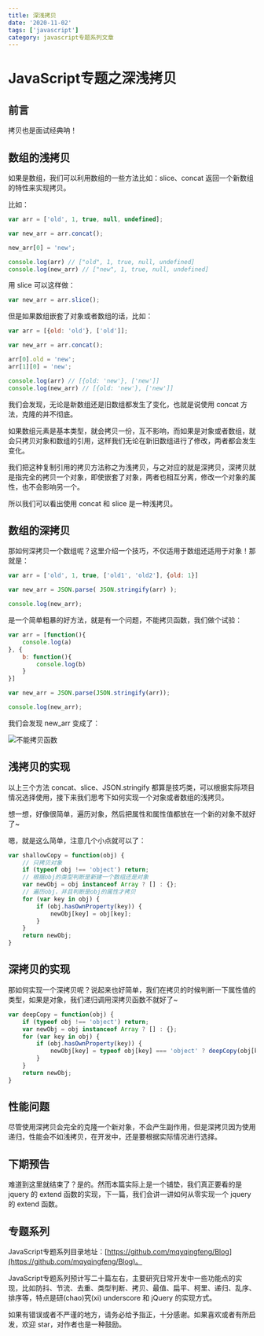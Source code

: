 ```yaml
---
title: 深浅拷贝
date: '2020-11-02'
tags: ['javascript']
category: javascript专题系列文章
---
```

# JavaScript专题之深浅拷贝

## 前言

拷贝也是面试经典呐！

## 数组的浅拷贝

如果是数组，我们可以利用数组的一些方法比如：slice、concat 返回一个新数组的特性来实现拷贝。

比如：

```js
var arr = ['old', 1, true, null, undefined];

var new_arr = arr.concat();

new_arr[0] = 'new';

console.log(arr) // ["old", 1, true, null, undefined]
console.log(new_arr) // ["new", 1, true, null, undefined]
```

用 slice 可以这样做：

```js
var new_arr = arr.slice();
```

但是如果数组嵌套了对象或者数组的话，比如：

```js
var arr = [{old: 'old'}, ['old']];

var new_arr = arr.concat();

arr[0].old = 'new';
arr[1][0] = 'new';

console.log(arr) // [{old: 'new'}, ['new']]
console.log(new_arr) // [{old: 'new'}, ['new']]
```

我们会发现，无论是新数组还是旧数组都发生了变化，也就是说使用 concat 方法，克隆的并不彻底。

如果数组元素是基本类型，就会拷贝一份，互不影响，而如果是对象或者数组，就会只拷贝对象和数组的引用，这样我们无论在新旧数组进行了修改，两者都会发生变化。

我们把这种复制引用的拷贝方法称之为浅拷贝，与之对应的就是深拷贝，深拷贝就是指完全的拷贝一个对象，即使嵌套了对象，两者也相互分离，修改一个对象的属性，也不会影响另一个。

所以我们可以看出使用 concat 和 slice 是一种浅拷贝。

## 数组的深拷贝

那如何深拷贝一个数组呢？这里介绍一个技巧，不仅适用于数组还适用于对象！那就是：

```js
var arr = ['old', 1, true, ['old1', 'old2'], {old: 1}]

var new_arr = JSON.parse( JSON.stringify(arr) );

console.log(new_arr);
```

是一个简单粗暴的好方法，就是有一个问题，不能拷贝函数，我们做个试验：

```js
var arr = [function(){
    console.log(a)
}, {
    b: function(){
        console.log(b)
    }
}]

var new_arr = JSON.parse(JSON.stringify(arr));

console.log(new_arr);
```

我们会发现 new_arr 变成了：

![不能拷贝函数](https://github.com/mqyqingfeng/Blog/raw/master/Images/copy/copy1.png)

## 浅拷贝的实现

以上三个方法 concat、slice、JSON.stringify 都算是技巧类，可以根据实际项目情况选择使用，接下来我们思考下如何实现一个对象或者数组的浅拷贝。

想一想，好像很简单，遍历对象，然后把属性和属性值都放在一个新的对象不就好了~

嗯，就是这么简单，注意几个小点就可以了：

```js
var shallowCopy = function(obj) {
    // 只拷贝对象
    if (typeof obj !== 'object') return;
    // 根据obj的类型判断是新建一个数组还是对象
    var newObj = obj instanceof Array ? [] : {};
    // 遍历obj，并且判断是obj的属性才拷贝
    for (var key in obj) {
        if (obj.hasOwnProperty(key)) {
            newObj[key] = obj[key];
        }
    }
    return newObj;
}
```

## 深拷贝的实现

那如何实现一个深拷贝呢？说起来也好简单，我们在拷贝的时候判断一下属性值的类型，如果是对象，我们递归调用深拷贝函数不就好了~

```js
var deepCopy = function(obj) {
    if (typeof obj !== 'object') return;
    var newObj = obj instanceof Array ? [] : {};
    for (var key in obj) {
        if (obj.hasOwnProperty(key)) {
            newObj[key] = typeof obj[key] === 'object' ? deepCopy(obj[key]) : obj[key];
        }
    }
    return newObj;
}
```

## 性能问题

尽管使用深拷贝会完全的克隆一个新对象，不会产生副作用，但是深拷贝因为使用递归，性能会不如浅拷贝，在开发中，还是要根据实际情况进行选择。

## 下期预告

难道到这里就结束了？是的。然而本篇实际上是一个铺垫，我们真正要看的是 jquery 的 extend 函数的实现，下一篇，我们会讲一讲如何从零实现一个 jquery 的 extend 函数。

## 专题系列

JavaScript专题系列目录地址：[https://github.com/mqyqingfeng/Blog](https://github.com/mqyqingfeng/Blog)。

JavaScript专题系列预计写二十篇左右，主要研究日常开发中一些功能点的实现，比如防抖、节流、去重、类型判断、拷贝、最值、扁平、柯里、递归、乱序、排序等，特点是研(chao)究(xi) underscore 和 jQuery 的实现方式。

如果有错误或者不严谨的地方，请务必给予指正，十分感谢。如果喜欢或者有所启发，欢迎 star，对作者也是一种鼓励。
